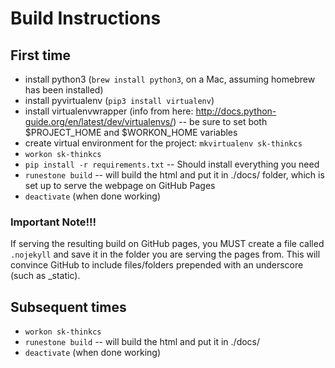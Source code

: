 # Build Instructions

## First time
- install python3 (`brew install python3`, on a Mac, assuming homebrew has been installed)
- install pyvirtualenv (`pip3 install virtualenv`)
- install virtualenvwrapper (info from here: http://docs.python-guide.org/en/latest/dev/virtualenvs/) -- be sure to set both $PROJECT_HOME and $WORKON_HOME variables
- create virtual environment for the project: `mkvirtualenv sk-thinkcs`
- `workon sk-thinkcs`
- `pip install -r requirements.txt` -- Should install everything you need
- `runestone build` -- will build the html and put it in ./docs/ folder, which is set up to serve the webpage on GitHub Pages
- `deactivate` (when done working)

### Important Note!!!
If serving the resulting build on GitHub pages, you MUST create a file called `.nojekyll` and save it in the folder you are serving the pages from. This will convince GitHub to include files/folders prepended with an underscore (such as _static).

## Subsequent times
- `workon sk-thinkcs`
- `runestone build` -- will build the html and put it in ./docs/
- `deactivate` (when done working)
